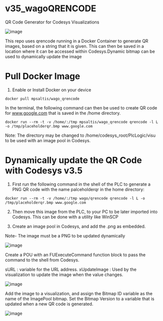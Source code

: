 # v35_wagoQRENCODE
QR Code Generator for Codesys Visualizations

![image](https://github.com/mpsaltis/v35_wagoQRENCODE/assets/90796089/7f690c48-2fb4-4791-a08b-ed1efdb48518)

This repo uses qrencode running in a Docker Container to generate QR images, based on a string that it is given. This can then be saved in a location where it can be accessed within Codesys.Dynamic bitmap can be used to dynamically update the image

# Pull Docker Image
1. Enable or Install Docker on your device
```
docker pull mpsaltis/wago_qrencode
```
In the terminal, the following command can then be used to create QR code for www.google.com that is saved in the /home directory.

```
docker run --rm -t -v /home/:/tmp mpsaltis/wago_qrencode qrencode -l L -o /tmp/placeholderqr.bmp www.google.com
```

Note: The directory may be changed to /home/codesys_root/PlcLogic/visu to be used with an image pool in Codesys.


# Dynamically update the QR Code with Codesys v3.5

1. First run the following command in the shell of the PLC to generate a PNG QR code with the name palceholderqr in the home directory:
```  
docker run --rm -t -v /home/:/tmp wago/qrencode qrencode -l L -o /tmp/placeholderqr.bmp www.google.com
```
2. Then move this image from the PLC, to your PC to be later imported into Codesys. This can be done with a utility like WinSCP
   
4. Create an image pool in Codesys, and add the .png as embedded.

Note- The image must be a PNG to be updated dynamically

![image](https://github.com/mpsaltis/v35_wagoQRENCODE/assets/90796089/f804b011-7386-4f4c-b387-31a626e00a1b)

Create a POU with an FUExecuteCommand function block to pass the command to the shell from Codesys. 

sURL : variable for the URL address.
xUpdateImage : Used by the visualization to update the image when the value changes.

![image](https://github.com/mpsaltis/v35_wagoQRENCODE/assets/90796089/539130e6-5bb3-4d96-ad56-755758be98d0)


Add the image to a visualization, and assign the Bitmap ID variable as the name of the ImagePool bitmap. Set the Bitmap Version to a variable that is updated when a new QR code is generated.

![image](https://github.com/mpsaltis/v35_wagoQRENCODE/assets/90796089/b4c7251f-a50f-4687-8c6b-71dcde8e1c23)
